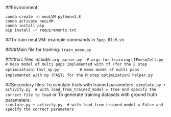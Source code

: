 ##Environment: 

```
conda create -n neuLVM python=3.8
conda activate neuLVM
conda install pip
pip install -r requirements.txt
```

##To train neuLVM:
	example commands in `3pop_BILM.sh`  


####Main file for training:
	`train_meso.py`

####src files include:
	`arg_parser.py 	# args for training`
	`LIFmesoCell.py 	# meso model of multi pops implemented with tf (for the E step optimization)`
	`fast_np.py 		# meso model of multi pops implemented with np (FAST; for the M step optimization)`
	`helper.py`		

##Secondary files:
To simulate trials with trained parameters:
	`simulate.py + activity.py 	# with load_from_trained_model = True and specify the correct file to load`
or To generate training datasets with ground truth parameters:  
	`simulate.py + activity.py 	# with load_from_trained_model = False and specify the correct parameters`